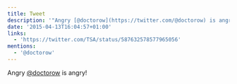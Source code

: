 ```yaml
---
title: Tweet
description: '"Angry [@doctorow](https://twitter.com/@doctorow) is angry! "'
date: '2015-04-13T16:04:57+01:00'
links:
  - 'https://twitter.com/TSA/status/587632578577965056'
mentions:
  - '@doctorow'
---
```

Angry [@doctorow](https://twitter.com/@doctorow) is angry! 
